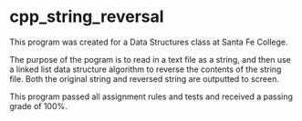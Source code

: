 # cpp_string_reversal

This program was created for a Data Structures class at Santa Fe College.

The purpose of the pogram is to read in a text file as a string, and then use a linked list data structure algorithm to reverse the contents of the string file. Both the original string and reversed string are outputted to screen.

This program passed all assignment rules and tests and received a passing grade of 100%.
